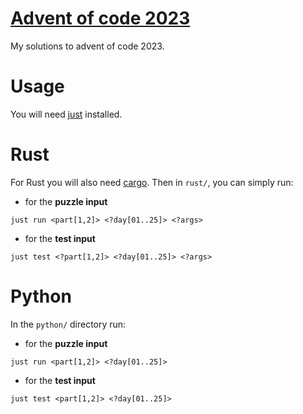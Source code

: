 # [Advent of code 2023](https://adventofcode.com/2023)

My solutions to advent of code 2023.

# Usage
You will need [just](https://github.com/casey/just) installed. 
# Rust
For Rust you will also need [cargo](https://doc.rust-lang.org/cargo/). Then in `rust/`, you can simply run: <br />
- for the **puzzle input**
``` shell
just run <part[1,2]> <?day[01..25]> <?args> 
```
- for the **test input** 
``` shell
just test <?part[1,2]> <?day[01..25]> <?args> 
```
  
# Python
In the `python/` directory run:<br/>
- for the **puzzle input**
``` shell
just run <part[1,2]> <?day[01..25]>
```
- for the **test input** 
``` shell
just test <part[1,2]> <?day[01..25]>
``` 
